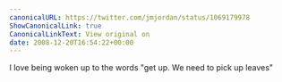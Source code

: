 ```yaml
---
canonicalURL: https://twitter.com/jmjordan/status/1069179978
ShowCanonicalLink: true
CanonicalLinkText: View original on
date: 2008-12-20T16:54:22+00:00
---
```

I love being woken up to the words "get up. We need to pick up leaves"